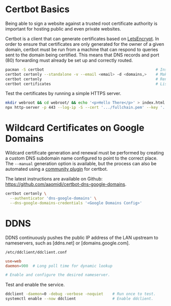 # Certbot Basics

Being able to sign a website against a trusted root certificate authority is important for hosting public and
even private websites.

Certbot is a client that can generate certificates based on [LetsEncrypt](https://letsencrypt.org/).
In order to ensure that certificates are only generated for the owner of a given domain, certbot must be run
from a machine that can respond to queries sent to the domain being certified.
This means that DNS records and port (80) forwarding must already be set up and correctly routed.

```bash
pacman -S certbot                                                 # Install certbot.
certbot certonly --standalone -v --email <email> -d <domains,>    # Make new certificates.
certbot certonly                                                  # Renew expired certificates.
certbot certificates                                              # List certificates.
```

Test the certificates by running a simple HTTPS server.

```bash
mkdir webroot && cd webroot/ && echo '<p>Hello There</p>' > index.html
npx http-server -p 443 --log-ip -S --cert '.../fullchain.pem' --key '.../privkey.pem'
```

# Wildcard Certificates on Google Domains

Wildcard certificate generation and renewal must be performed by creating a custom DNS subdomain name configured
to point to the correct place.
The `--manual` generation option is available, but the process can also be automated using a 
[community plugin](https://aur.archlinux.org/packages/certbot-dns-google-domains)
for certbot.

The latest instructions are available on Github: https://github.com/aaomidi/certbot-dns-google-domains.

```bash
certbot certonly \
  --authenticator 'dns-google-domains' \
  --dns-google-domains-credentials '<Google Domains Config>'
```

# DDNS
DDNS continuously pushes the public IP address of the LAN upstream to nameservers, such as [ddns.net] or [domains.google.com].

`/etc/ddclient/ddclient.conf`
```ddclient.conf
use=web
daemon=900  # Long poll time for dynamic lookup

# Enable and configure the desired nameserver.
```

Test and enable the service.

```bash
ddclient -daemon=0 -debug -verbose -noquiet    # Run once to test.
systemctl enable --now ddclient                # Enable ddclient.
```
